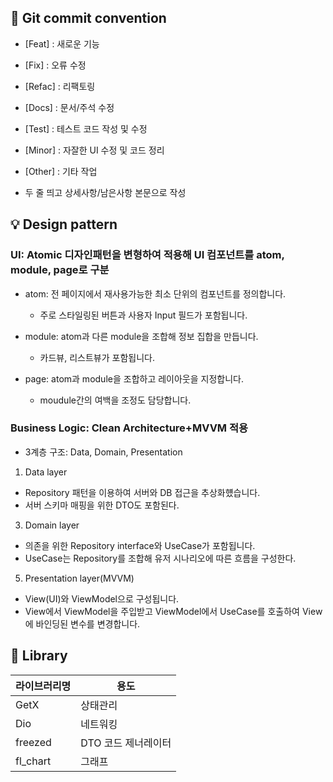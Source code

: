 ## 🌱 Git commit convention

- [Feat] : 새로운 기능
- [Fix] : 오류 수정
- [Refac] : 리팩토링
- [Docs] : 문서/주석 수정
- [Test] : 테스트 코드 작성 및 수정
- [Minor] : 자잘한 UI 수정 및 코드 정리
- [Other] : 기타 작업

- 두 줄 띄고 상세사항/남은사항 본문으로 작성

## 💡 Design pattern

### UI: Atomic 디자인패턴을 변형하여 적용해 UI 컴포넌트를 atom, module, page로 구분

- atom: 전 페이지에서 재사용가능한 최소 단위의 컴포넌트를 정의합니다.
  - 주로 스타일링된 버튼과 사용자 Input 필드가 포함됩니다.

- module: atom과 다른 module을 조합해 정보 집합을 만듭니다.
  - 카드뷰, 리스트뷰가 포함됩니다.

- page: atom과 module을 조합하고 레이아웃을 지정합니다.
  - moudule간의 여백을 조정도 담당합니다.

### Business Logic: Clean Architecture+MVVM 적용

- 3계층 구조: Data, Domain, Presentation
1. Data layer
  - Repository 패턴을 이용하여 서버와 DB 접근을 추상화헀습니다. 
  - 서버 스키마 매핑을 위한 DTO도 포함된다.
3. Domain layer
  -  의존을 위한 Repository interface와 UseCase가 포함됩니다. 
  -  UseCase는 Repository를 조합해 유저 시나리오에 따른 흐름을 구성한다.
5. Presentation layer(MVVM)
  - View(UI)와 ViewModel으로 구성됩니다.
  - View에서 ViewModel을 주입받고 ViewModel에서 UseCase를 호출하여 View에 바인딩된 변수를 변경합니다.

## 📘 Library
라이브러리명 | 용도
---|---
GetX | 상태관리
Dio | 네트워킹
freezed | DTO 코드 제너레이터
fl_chart | 그래프




